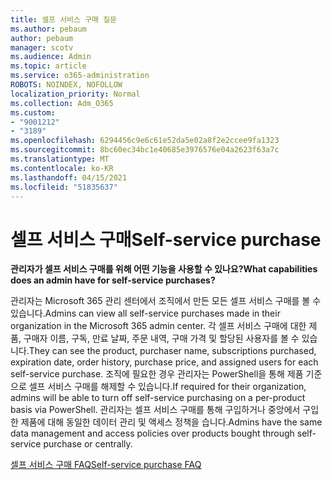 ```yaml
---
title: 셀프 서비스 구매 질문
ms.author: pebaum
author: pebaum
manager: scotv
ms.audience: Admin
ms.topic: article
ms.service: o365-administration
ROBOTS: NOINDEX, NOFOLLOW
localization_priority: Normal
ms.collection: Adm_O365
ms.custom:
- "9001212"
- "3189"
ms.openlocfilehash: 6294456c9e6c61e52da5e02a8f2e2ccee9fa1323
ms.sourcegitcommit: 8bc60ec34bc1e40685e3976576e04a2623f63a7c
ms.translationtype: MT
ms.contentlocale: ko-KR
ms.lasthandoff: 04/15/2021
ms.locfileid: "51835637"
---
```

# <a name="self-service-purchase"></a><span data-ttu-id="db7b7-102">셀프 서비스 구매</span><span class="sxs-lookup"><span data-stu-id="db7b7-102">Self-service purchase</span></span>

<span data-ttu-id="db7b7-103">**관리자가 셀프 서비스 구매를 위해 어떤 기능을 사용할 수 있나요?**</span><span class="sxs-lookup"><span data-stu-id="db7b7-103">**What capabilities does an admin have for self-service purchases?**</span></span>

<span data-ttu-id="db7b7-104">관리자는 Microsoft 365 관리 센터에서 조직에서 만든 모든 셀프 서비스 구매를 볼 수 있습니다.</span><span class="sxs-lookup"><span data-stu-id="db7b7-104">Admins can view all self-service purchases made in their organization in the Microsoft 365 admin center.</span></span> <span data-ttu-id="db7b7-105">각 셀프 서비스 구매에 대한 제품, 구매자 이름, 구독, 만료 날짜, 주문 내역, 구매 가격 및 할당된 사용자를 볼 수 있습니다.</span><span class="sxs-lookup"><span data-stu-id="db7b7-105">They can see the product, purchaser name, subscriptions purchased, expiration date, order history, purchase price, and assigned users for each self-service purchase.</span></span>  <span data-ttu-id="db7b7-106">조직에 필요한 경우 관리자는 PowerShell을 통해 제품 기준으로 셀프 서비스 구매를 해제할 수 있습니다.</span><span class="sxs-lookup"><span data-stu-id="db7b7-106">If required for their organization, admins will be able to turn off self-service purchasing on a per-product basis via PowerShell.</span></span>  <span data-ttu-id="db7b7-107">관리자는 셀프 서비스 구매를 통해 구입하거나 중앙에서 구입한 제품에 대해 동일한 데이터 관리 및 액세스 정책을 습니다.</span><span class="sxs-lookup"><span data-stu-id="db7b7-107">Admins have the same data management and access policies over products bought through self-service purchase or centrally.</span></span>

[<span data-ttu-id="db7b7-108">셀프 서비스 구매 FAQ</span><span class="sxs-lookup"><span data-stu-id="db7b7-108">Self-service purchase FAQ</span></span>](https://aka.ms/self-service-purchase-faq)

